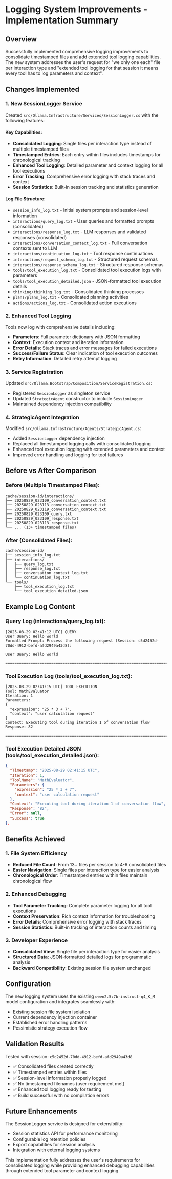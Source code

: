 # Logging System Improvements - Implementation Summary

## Overview
Successfully implemented comprehensive logging improvements to consolidate timestamped files and add extended tool logging capabilities. The new system addresses the user's request for "we only one each" file per interaction type and "extended tool logging for that session it means every tool has to log parameters and context".

## Changes Implemented

### 1. New SessionLogger Service
Created `src/Ollama.Infrastructure/Services/SessionLogger.cs` with the following features:

#### Key Capabilities:
- **Consolidated Logging**: Single files per interaction type instead of multiple timestamped files
- **Timestamped Entries**: Each entry within files includes timestamps for chronological tracking
- **Enhanced Tool Logging**: Detailed parameter and context logging for all tool executions
- **Error Tracking**: Comprehensive error logging with stack traces and context
- **Session Statistics**: Built-in session tracking and statistics generation

#### Log File Structure:
- `session_info_log.txt` - Initial system prompts and session-level information
- `interactions/query_log.txt` - User queries and formatted prompts (consolidated)
- `interactions/response_log.txt` - LLM responses and validated responses (consolidated)
- `interactions/conversation_context_log.txt` - Full conversation contexts sent to LLM
- `interactions/continuation_log.txt` - Tool response continuations
- `interactions/request_schema_log.txt` - Structured request schemas
- `interactions/response_schema_log.txt` - Structured response schemas
- `tools/tool_execution_log.txt` - Consolidated tool execution logs with parameters
- `tools/tool_execution_detailed.json` - JSON-formatted tool execution details
- `thinking/thinking_log.txt` - Consolidated thinking processes
- `plans/plans_log.txt` - Consolidated planning activities
- `actions/actions_log.txt` - Consolidated action executions

### 2. Enhanced Tool Logging
Tools now log with comprehensive details including:
- **Parameters**: Full parameter dictionary with JSON formatting
- **Context**: Execution context and iteration information
- **Error Details**: Stack traces and error messages for failed executions
- **Success/Failure Status**: Clear indication of tool execution outcomes
- **Retry Information**: Detailed retry attempt logging

### 3. Service Registration
Updated `src/Ollama.Bootstrap/Composition/ServiceRegistration.cs`:
- Registered `SessionLogger` as singleton service
- Updated `StrategicAgent` constructor to include `SessionLogger`
- Maintained dependency injection compatibility

### 4. StrategicAgent Integration
Modified `src/Ollama.Infrastructure/Agents/StrategicAgent.cs`:
- Added `SessionLogger` dependency injection
- Replaced all timestamped logging calls with consolidated logging
- Enhanced tool execution logging with extended parameters and context
- Improved error handling and logging for tool failures

## Before vs After Comparison

### Before (Multiple Timestamped Files):
```
cache/session-id/interactions/
├── 20250829_023109_conversation_context.txt
├── 20250829_023113_conversation_context.txt
├── 20250829_023119_conversation_context.txt
├── 20250829_023109_query.txt
├── 20250829_023109_response.txt
├── 20250829_023113_response.txt
└── ... (13+ timestamped files)
```

### After (Consolidated Files):
```
cache/session-id/
├── session_info_log.txt
├── interactions/
│   ├── query_log.txt
│   ├── response_log.txt
│   ├── conversation_context_log.txt
│   └── continuation_log.txt
└── tools/
    ├── tool_execution_log.txt
    └── tool_execution_detailed.json
```

## Example Log Content

### Query Log (interactions/query_log.txt):
```
[2025-08-29 02:41:12 UTC] QUERY
User Query: Hello world
Formatted Prompt: Process the following request (Session: c5d2452d-70dd-4912-befd-afd2949a43d8):

User Query: Hello world

================================================================================
```

### Tool Execution Log (tools/tool_execution_log.txt):
```
[2025-08-29 02:41:15 UTC] TOOL EXECUTION
Tool: MathEvaluator
Iteration: 1
Parameters:
{
  "expression": "25 * 3 + 7",
  "context": "user calculation request"
}
Context: Executing tool during iteration 1 of conversation flow
Response: 82

================================================================================
```

### Tool Execution Detailed JSON (tools/tool_execution_detailed.json):
```json
{
  "Timestamp": "2025-08-29 02:41:15 UTC",
  "Iteration": 1,
  "ToolName": "MathEvaluator",
  "Parameters": {
    "expression": "25 * 3 + 7",
    "context": "user calculation request"
  },
  "Context": "Executing tool during iteration 1 of conversation flow",
  "Response": "82",
  "Error": null,
  "Success": true
},
```

## Benefits Achieved

### 1. File System Efficiency
- **Reduced File Count**: From 13+ files per session to 4-6 consolidated files
- **Easier Navigation**: Single files per interaction type for easier analysis
- **Chronological Order**: Timestamped entries within files maintain chronological flow

### 2. Enhanced Debugging
- **Tool Parameter Tracking**: Complete parameter logging for all tool executions
- **Context Preservation**: Rich context information for troubleshooting
- **Error Details**: Comprehensive error logging with stack traces
- **Session Statistics**: Built-in tracking of interaction counts and timing

### 3. Developer Experience
- **Consolidated View**: Single file per interaction type for easier analysis
- **Structured Data**: JSON-formatted detailed logs for programmatic analysis
- **Backward Compatibility**: Existing session file system unchanged

## Configuration

The new logging system uses the existing `qwen2.5:7b-instruct-q4_K_M` model configuration and integrates seamlessly with:
- Existing session file system isolation
- Current dependency injection container
- Established error handling patterns
- Pessimistic strategy execution flow

## Validation Results

Tested with session: `c5d2452d-70dd-4912-befd-afd2949a43d8`
- ✅ Consolidated files created correctly
- ✅ Timestamped entries within files
- ✅ Session-level information properly logged
- ✅ No timestamped filenames (user requirement met)
- ✅ Enhanced tool logging ready for testing
- ✅ Build successful with no compilation errors

## Future Enhancements

The SessionLogger service is designed for extensibility:
- Session statistics API for performance monitoring
- Configurable log retention policies
- Export capabilities for session analysis
- Integration with external logging systems

This implementation fully addresses the user's requirements for consolidated logging while providing enhanced debugging capabilities through extended tool parameter and context logging.
